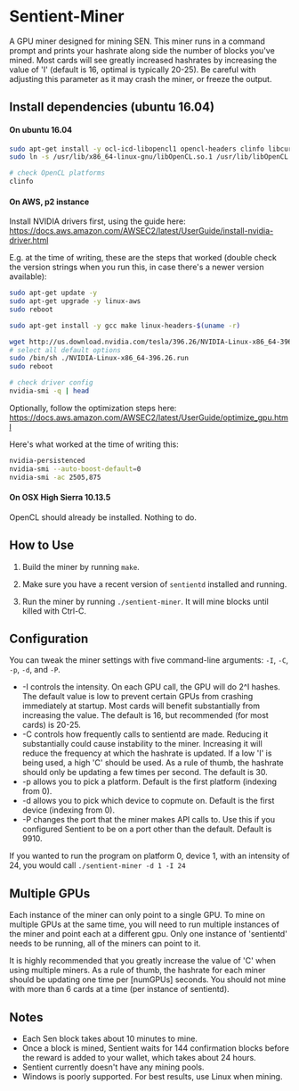 # Sentient-Miner
A GPU miner designed for mining SEN. This miner runs in a command prompt
and prints your hashrate along side the number of blocks you've mined. Most
cards will see greatly increased hashrates by increasing the value of 'I'
(default is 16, optimal is typically 20-25). Be careful with adjusting this parameter as it may crash the miner, or freeze the output.

## Install dependencies (ubuntu 16.04)

#### On ubuntu 16.04
```bash
sudo apt-get install -y ocl-icd-libopencl1 opencl-headers clinfo libcurl4-gnutls-dev
sudo ln -s /usr/lib/x86_64-linux-gnu/libOpenCL.so.1 /usr/lib/libOpenCL.so

# check OpenCL platforms
clinfo
```

#### On AWS, p2 instance
Install NVIDIA drivers first, using the guide here: https://docs.aws.amazon.com/AWSEC2/latest/UserGuide/install-nvidia-driver.html

E.g. at the time of writing, these are the steps that worked (double check the version strings when you run this, in case there's a newer version available):

```bash
sudo apt-get update -y
sudo apt-get upgrade -y linux-aws
sudo reboot

sudo apt-get install -y gcc make linux-headers-$(uname -r)

wget http://us.download.nvidia.com/tesla/396.26/NVIDIA-Linux-x86_64-396.26.run
# select all default options
sudo /bin/sh ./NVIDIA-Linux-x86_64-396.26.run
sudo reboot

# check driver config
nvidia-smi -q | head
```

Optionally, follow the optimization steps here:
https://docs.aws.amazon.com/AWSEC2/latest/UserGuide/optimize_gpu.html

Here's what worked at the time of writing this:

```bash
nvidia-persistenced
nvidia-smi --auto-boost-default=0
nvidia-smi -ac 2505,875
```

#### On OSX High Sierra 10.13.5

OpenCL should already be installed. Nothing to do.

## How to Use
1) Build the miner by running `make`.

2) Make sure you have a recent version of `sentientd` installed and running.

3) Run the miner by running `./sentient-miner`. It will mine blocks until killed with Ctrl-C.

## Configuration
You can tweak the miner settings with five command-line arguments: `-I`, `-C`, `-p`, `-d`, and `-P`.
* -I controls the intensity. On each GPU call, the GPU will do 2^I hashes. The
  default value is low to prevent certain GPUs from crashing immediately at
  startup. Most cards will benefit substantially from increasing the value. The
  default is 16, but recommended (for most cards) is 20-25.
* -C controls how frequently calls to sentientd are made. Reducing it substantially
  could cause instability to the miner. Increasing it will reduce the frequency
  at which the hashrate is updated. If a low 'I' is being used, a high 'C'
  should be used. As a rule of thumb, the hashrate should only be updating a
  few times per second. The default is 30.
* -p allows you to pick a platform. Default is the first platform (indexing
  from 0).
* -d allows you to pick which device to copmute on. Default is the first device
  (indexing from 0).
* -P changes the port that the miner makes API calls to. Use this if you
  configured Sentient to be on a port other than the default. Default is 9910.

If you wanted to run the program on platform 0, device 1, with an intensity of
24, you would call `./sentient-miner -d 1 -I 24`

## Multiple GPUs
Each instance of the miner can only point to a single GPU. To mine on multiple
GPUs at the same time, you will need to run multiple instances of the miner and
point each at a different gpu. Only one instance of 'sentientd' needs to be running,
all of the miners can point to it.

It is highly recommended that you greatly increase the value of 'C' when using
multiple miners. As a rule of thumb, the hashrate for each miner should be
updating one time per [numGPUs] seconds. You should not mine with more than 6
cards at a time (per instance of sentientd).

## Notes
*    Each Sen block takes about 10 minutes to mine.
*    Once a block is mined, Sentient waits for 144 confirmation blocks before the
	 reward is added to your wallet, which takes about 24 hours.
*    Sentient currently doesn't have any mining pools.
*    Windows is poorly supported. For best results, use Linux when mining.
